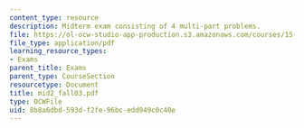 ```yaml
---
content_type: resource
description: Midterm exam consisting of 4 multi-part problems.
file: https://ol-ocw-studio-app-production.s3.amazonaws.com/courses/15-501-introduction-to-financial-and-managerial-accounting-spring-2004/8b8a6dbd593df2fe96bcedd949c0c40e_mid2_fall03.pdf
file_type: application/pdf
learning_resource_types:
- Exams
parent_title: Exams
parent_type: CourseSection
resourcetype: Document
title: mid2_fall03.pdf
type: OCWFile
uid: 8b8a6dbd-593d-f2fe-96bc-edd949c0c40e
---
```

